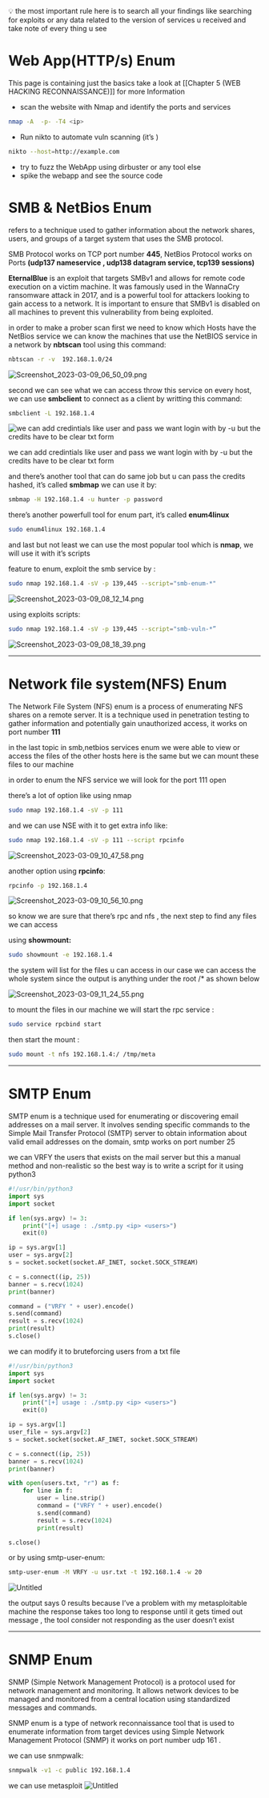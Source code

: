 <aside>
💡 the most important rule here is to search all your findings like searching for exploits or any data related to the version of services u received and take note of every thing u see

</aside>

# Web App(HTTP/s) Enum

This page is containing just the basics take a look at [[Chapter 5 (WEB HACKING RECONNAISSANCE)]] for more Information

- scan the website with Nmap and identify the ports and services

```bash
nmap -A  -p- -T4 <ip> 
```

- Run nikto to automate vuln scanning (it’s )

```bash
nikto --host=http://example.com
```

- try to fuzz the WebApp using dirbuster or any tool else
- spike the webapp and see the source code

# **SMB & NetBios Enum**

refers to a technique used to gather information about the network shares, users, and groups of a target system that uses the SMB protocol.

SMB Protocol works on TCP port number **445**, NetBios Protocol works on Ports
**(udp137 nameservice , udp138 datagram service, tcp139 sessions)**

**EternalBlue** is an exploit that targets SMBv1 and allows for remote code execution on a victim machine. It was famously used in the WannaCry ransomware attack in 2017, and is a powerful tool for attackers looking to gain access to a network. It is important to ensure that SMBv1 is disabled on all machines to prevent this vulnerability from being exploited.

in order to make a prober scan first we need to know which Hosts have the NetBios service 
we can know the machines that use the NetBIOS service in a network by **nbtscan** tool using this command: 

```bash
nbtscan -r -v  192.168.1.0/24
```

![Screenshot_2023-03-09_06_50_09.png](Screenshot_2023-03-09_06_50_09.png)

second we can see what we can access throw this service on every host, we can use **smbclient** to connect as a client by writting this command: 

```bash
smbclient -L 192.168.1.4
```

![we can add credintials like user and pass we want login with by -u but the credits have to be clear txt form](Screenshot_2023-03-09_06_47_45.png)

we can add credintials like user and pass we want login with by -u but the credits have to be clear txt form

and there’s another tool that can do same job but u can pass the credits hashed, it’s called **smbmap** we can use it by:

```bash
smbmap -H 192.168.1.4 -u hunter -p password
```

there’s another powerfull tool for enum part, it’s called **enum4linux**

```bash
sudo enum4linux 192.168.1.4 
```

and last but not least we can use the most popular tool which is **nmap**, we will use it with it’s scripts 

feature to enum, exploit the smb service by :

```bash
sudo nmap 192.168.1.4 -sV -p 139,445 --script="smb-enum-*"
```

![Screenshot_2023-03-09_08_12_14.png](Screenshot_2023-03-09_08_12_14.png)

using exploits scripts:

```bash
sudo nmap 192.168.1.4 -sV -p 139,445 --script="smb-vuln-*”
```

![Screenshot_2023-03-09_08_18_39.png](Screenshot_2023-03-09_08_18_39.png)

---

# **Network file system(NFS) Enum**

The Network File System (NFS) enum is a process of enumerating NFS shares on a remote server. It is a technique used in penetration testing to gather information and potentially gain unauthorized access, it works on port number **111**

in the last topic in smb,netbios services enum we were able to view or access the files of the other hosts here is the same but we can mount these files to our machine

in order to enum the NFS service we will look for the port 111 open 

there’s a lot of option like using nmap 

```bash
sudo nmap 192.168.1.4 -sV -p 111
```

and we can use NSE with it to get extra info like:

```bash
sudo nmap 192.168.1.4 -sV -p 111 --script rpcinfo
```

![Screenshot_2023-03-09_10_47_58.png](Screenshot_2023-03-09_10_47_58.png)

another option using **rpcinfo**:

```bash
rpcinfo -p 192.168.1.4
```

![Screenshot_2023-03-09_10_56_10.png](Screenshot_2023-03-09_10_56_10.png)

so know we are sure that there’s rpc and nfs , the next step to find any files we can access

using **showmount:**

```bash
sudo showmount -e 192.168.1.4
```

the system will list for the files u can access in our case we can access the whole system since the output is anything under the root /* as shown below

![Screenshot_2023-03-09_11_24_55.png](Screenshot_2023-03-09_11_24_55.png)

to mount the files in our machine we will start the rpc service :

```bash
sudo service rpcbind start
```

then start the mount :

```bash
sudo mount -t nfs 192.168.1.4:/ /tmp/meta
```

---

# **SMTP Enum**

SMTP enum is a technique used for enumerating or discovering email addresses on a mail server. It involves sending specific commands to the Simple Mail Transfer Protocol (SMTP) server to obtain information about valid email addresses on the domain, smtp works on port number 25

we can VRFY the users that exists on the mail server but this a manual method and non-realistic so the best way is to write a script for it using python3

```python
#!/usr/bin/python3
import sys
import socket

if len(sys.argv) != 3:
    print("[+] usage : ./smtp.py <ip> <users>")
    exit(0)

ip = sys.argv[1]
user = sys.argv[2]
s = socket.socket(socket.AF_INET, socket.SOCK_STREAM)

c = s.connect((ip, 25))
banner = s.recv(1024)
print(banner)

command = ("VRFY " + user).encode()
s.send(command)
result = s.recv(1024)
print(result)
s.close()
```

we can modify it to bruteforcing users from a txt file 

```python
#!/usr/bin/python3
import sys
import socket

if len(sys.argv) != 3:
    print("[+] usage : ./smtp.py <ip> <users>")
    exit(0)

ip = sys.argv[1]
user_file = sys.argv[2]
s = socket.socket(socket.AF_INET, socket.SOCK_STREAM)

c = s.connect((ip, 25))
banner = s.recv(1024)
print(banner)

with open(users.txt, "r") as f:
    for line in f:
        user = line.strip()
        command = ("VRFY " + user).encode()
        s.send(command)
        result = s.recv(1024)
        print(result)

s.close()
```

or by using smtp-user-enum:

```bash
smtp-user-enum -M VRFY -u usr.txt -t 192.168.1.4 -w 20
```

![Untitled](Untitled%2015.png)

the output says 0 results because I’ve a problem with my metasploitable machine the response takes too long to response until it gets timed out message , the tool consider not responding as the user doesn’t exist

---

# **SNMP Enum**

SNMP (Simple Network Management Protocol) is a protocol used for network management and monitoring. It allows network devices to be managed and monitored from a central location using standardized messages and commands.

SNMP enum is a type of network reconnaissance tool that is used to enumerate information from target devices using Simple Network Management Protocol (SNMP) it works on port number      udp 161 .

we can use snmpwalk: 
```bash
snmpwalk -v1 -c public 192.168.1.4
```

we can use metasploit
![Untitled](Untitled%201%201.png)